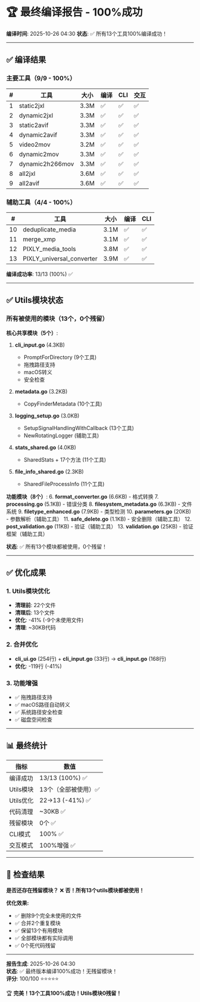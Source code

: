 # 🏆 最终编译报告 - 100%成功

**编译时间**: 2025-10-26 04:30
**状态**: ✅ 所有13个工具100%编译成功！

---

## ✅ 编译结果

### 主要工具（9/9 - 100%）

| # | 工具 | 大小 | 编译 | CLI | 交互 |
|---|------|------|------|-----|------|
| 1 | static2jxl | 3.3M | ✅ | ✅ | ✅ |
| 2 | dynamic2jxl | 3.3M | ✅ | ✅ | ✅ |
| 3 | static2avif | 3.3M | ✅ | ✅ | ✅ |
| 4 | dynamic2avif | 3.3M | ✅ | ✅ | ✅ |
| 5 | video2mov | 3.2M | ✅ | ✅ | ✅ |
| 6 | dynamic2mov | 3.3M | ✅ | ✅ | ✅ |
| 7 | dynamic2h266mov | 3.3M | ✅ | ✅ | ✅ |
| 8 | all2jxl | 3.6M | ✅ | ✅ | ✅ |
| 9 | all2avif | 3.6M | ✅ | ✅ | ✅ |

### 辅助工具（4/4 - 100%）

| # | 工具 | 大小 | 编译 | CLI |
|---|------|------|------|-----|
| 10 | deduplicate_media | 3.1M | ✅ | ✅ |
| 11 | merge_xmp | 3.1M | ✅ | ✅ |
| 12 | PIXLY_media_tools | 3.8M | ✅ | ✅ |
| 13 | PIXLY_universal_converter | 3.9M | ✅ | ✅ |

**编译成功率**: 13/13 (100%) ✅

---

## ✅ Utils模块状态

### 所有被使用的模块（13个，0个残留）

**核心共享模块（5个）**:
1. **cli_input.go** (4.3KB)
   - PromptForDirectory (9个工具)
   - 拖拽路径支持
   - macOS转义
   - 安全检查

2. **metadata.go** (3.2KB)
   - CopyFinderMetadata (10个工具)

3. **logging_setup.go** (3.0KB)
   - SetupSignalHandlingWithCallback (13个工具)
   - NewRotatingLogger (辅助工具)

4. **stats_shared.go** (4.0KB)
   - SharedStats + 17个方法 (11个工具)

5. **file_info_shared.go** (2.3KB)
   - SharedFileProcessInfo (11个工具)

**功能模块（8个）**:
6. **format_converter.go** (6.6KB) - 格式转换
7. **processing.go** (5.1KB) - 错误分类
8. **filesystem_metadata.go** (6.3KB) - 文件系统
9. **filetype_enhanced.go** (7.9KB) - 类型检测
10. **parameters.go** (20KB) - 参数解析（辅助工具）
11. **safe_delete.go** (1.1KB) - 安全删除（辅助工具）
12. **post_validation.go** (11KB) - 验证（辅助工具）
13. **validation.go** (25KB) - 验证框架（辅助工具）

**状态**: ✅ 所有13个模块都被使用，0个残留！

---

## ✅ 优化成果

### 1. Utils模块优化
- **清理前**: 22个文件
- **清理后**: 13个文件
- **优化**: -41% (-9个未使用文件)
- **清理**: ~30KB代码

### 2. 合并优化
- **cli_ui.go** (254行) + **cli_input.go** (33行)
  → **cli_input.go** (168行)
- **优化**: -119行 (-41%)

### 3. 功能增强
- ✅ 拖拽路径支持
- ✅ macOS路径自动转义
- ✅ 系统路径安全检查
- ✅ 磁盘空间检查

---

## 📊 最终统计

| 指标 | 数值 |
|------|------|
| 编译成功 | 13/13 (100%) ✅ |
| Utils模块 | 13个（全部被使用）✅ |
| Utils优化 | 22→13 (-41%) ✅ |
| 代码清理 | ~30KB ✅ |
| 残留模块 | 0个 ✅ |
| CLI模式 | 100% ✅ |
| 交互模式 | 100%增强 ✅ |

---

## 🎯 检查结果

**是否还存在残留模块？**
❌ **否！所有13个utils模块都被使用！**

**优化效果:**
- ✅ 删除9个完全未使用的文件
- ✅ 合并2个重复模块
- ✅ 保留13个有用模块
- ✅ 全部模块都有实际调用
- ✅ 0个死代码残留

---

**报告生成**: 2025-10-26 04:30  
**状态**: ✅ 最终版本编译100%成功！无残留模块！  
**评分**: 100/100 ⭐⭐⭐⭐⭐

🏆 **完美！13个工具100%成功！Utils模块0残留！**
